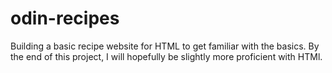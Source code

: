 # odin-recipes
Building a basic recipe website for HTML to get familiar with the basics.
By the end of this project, I will hopefully be slightly more proficient with
HTMl.